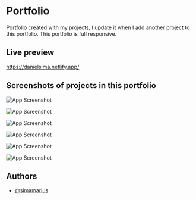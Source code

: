 
# Portfolio

Portfolio created with my projects, I update it when I add another project to this portfolio. This portfolio is full responsive.


## Live preview

https://danielsima.netlify.app/


## Screenshots of projects in this portfolio

![App Screenshot](https://danielsima.netlify.app/assets/img/portfolio/build-master%20(4).png)


![App Screenshot](https://danielsima.netlify.app/assets/img/portfolio/rentappdesign.png)

![App Screenshot](https://danielsima.netlify.app/assets/img/portfolio/ddleasing%20(1).png)

![App Screenshot](https://danielsima.netlify.app/assets/img/portfolio/scoretable1.png)

![App Screenshot](https://danielsima.netlify.app/assets/img/portfolio/calculator.png)

![App Screenshot](https://danielsima.netlify.app/assets/img/portfolio/convert.png)



## Authors

- [@simamarius](https://www.github.com/simamarius)

